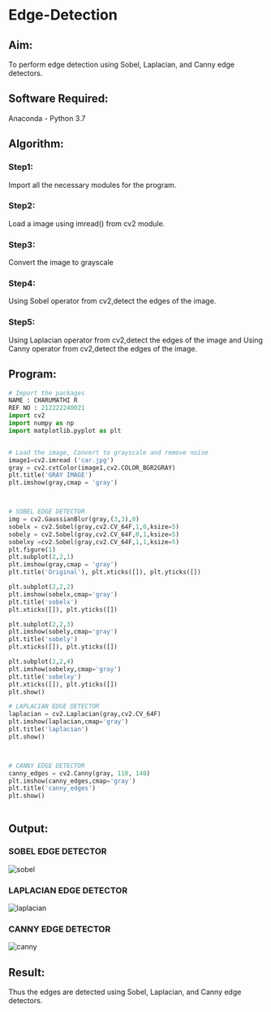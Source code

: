# Edge-Detection
## Aim:
To perform edge detection using Sobel, Laplacian, and Canny edge detectors.

## Software Required:
Anaconda - Python 3.7

## Algorithm:
### Step1:

Import all the necessary modules for the program.

### Step2:
Load a image using imread() from cv2 module.

### Step3:
Convert the image to grayscale

### Step4:

Using Sobel operator from cv2,detect the edges of the image.
### Step5:
Using Laplacian operator from cv2,detect the edges of the image and Using Canny operator from cv2,detect the edges of the image.

 
## Program:

``` Python
# Import the packages
NAME : CHARUMATHI R
REF NO : 212222240021
import cv2
import numpy as np
import matplotlib.pyplot as plt


# Load the image, Convert to grayscale and remove noise
image1=cv2.imread ('car.jpg') 
gray = cv2.cvtColor(image1,cv2.COLOR_BGR2GRAY)
plt.title('GRAY IMAGE')
plt.imshow(gray,cmap = 'gray')



# SOBEL EDGE DETECTOR
img = cv2.GaussianBlur(gray,(3,3),0)
sobelx = cv2.Sobel(gray,cv2.CV_64F,1,0,ksize=5)
sobely = cv2.Sobel(gray,cv2.CV_64F,0,1,ksize=5)
sobelxy =cv2.Sobel(gray,cv2.CV_64F,1,1,ksize=5)
plt.figure(1)
plt.subplot(2,2,1)
plt.imshow(gray,cmap = 'gray')
plt.title('Original'), plt.xticks([]), plt.yticks([])

plt.subplot(2,2,2)
plt.imshow(sobelx,cmap='gray')
plt.title('sobelx')
plt.xticks([]), plt.yticks([])

plt.subplot(2,2,3)
plt.imshow(sobely,cmap='gray')
plt.title('sobely')
plt.xticks([]), plt.yticks([])

plt.subplot(2,2,4)
plt.imshow(sobelxy,cmap='gray')
plt.title('sobelxy')
plt.xticks([]), plt.yticks([])
plt.show()

# LAPLACIAN EDGE DETECTOR
laplacian = cv2.Laplacian(gray,cv2.CV_64F)
plt.imshow(laplacian,cmap='gray')
plt.title('laplacian')
plt.show()



# CANNY EDGE DETECTOR
canny_edges = cv2.Canny(gray, 110, 140)
plt.imshow(canny_edges,cmap='gray')
plt.title('canny_edges')
plt.show()



```
## Output:
### SOBEL EDGE DETECTOR


![sobel](https://user-images.githubusercontent.com/120204455/236995126-0a76ab46-ebf4-4fba-97c1-bb94d2a02b32.png)



### LAPLACIAN EDGE DETECTOR
![laplacian](https://user-images.githubusercontent.com/120204455/236691200-5aa13479-6cec-45c9-bb28-c0b917f9de3e.png)



### CANNY EDGE DETECTOR
![canny](https://github.com/charumathiramesh/Edge-Detection/assets/120204455/a72ba5f4-376f-41b0-8099-e170959332e3)


## Result:
Thus the edges are detected using Sobel, Laplacian, and Canny edge detectors.
